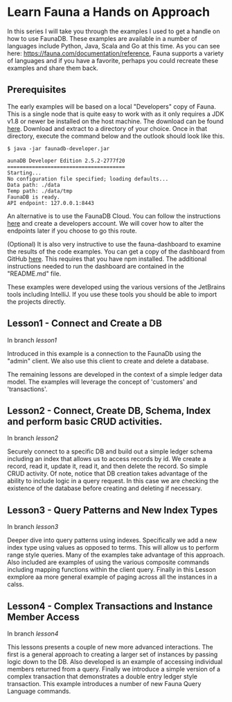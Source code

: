 # Learn Fauna a Hands on Approach
In this series I will take you through the examples I used to get a handle on how to use FaunaDB. These examples are available in a number of languages include Python, Java, Scala and Go at this time. As you can see here: https://fauna.com/documentation/reference, Fauna supports a variety of languages and if you have a favorite, perhaps you could recreate these examples and share them back.


## Prerequisites
The early examples will be based on a local "Developers" copy of Fauna. This is a single node that is quite easy to work with as it only requires a JDK v1.8 or newer be installed on the host machine. The download can be found [here](https://fauna.com/releases). Download and extract to a directory of your choice. Once in that directory, execute the command below and the outlook should look like this.

```
$ java -jar faunadb-developer.jar

aunaDB Developer Edition 2.5.2-2777f20
======================================
Starting...
No configuration file specified; loading defaults...
Data path: ./data
Temp path: ./data/tmp
FaunaDB is ready.
API endpoint: 127.0.0.1:8443

```
An alternative is to use the FaunaDB Cloud. You can follow the instructions [here](https://fauna.com/serverless) and create a developers account. We will cover how to alter the endpoints later if you choose to go this route.

(Optional) It is also very instructive to use the fauna-dashboard to examine the results of the code examples. You can get a copy of the dashboard from GitHub [here](https://github.com/fauna/dashboard). This requires that you have npm installed. The additional instructions needed to run the dashboard are contained in the "README.md" file.

These  examples were developed using the various versions of the JetBrains tools including IntelliJ. If you use these tools you should be able to import the projects directly.

## Lesson1 - Connect and Create a DB

In branch *lesson1*

Introduced in this example is a connection to the FaunaDb using the "admin" client. We also use this client to create and delete a database.

The remaining lessons are developed in the context of a simple ledger data model. The examples will leverage the concept of 'customers' and 'transactions'.

## Lesson2 - Connect, Create DB, Schema, Index and perform basic CRUD activities.

In branch *lesson2*

Securely connect to a specific DB and build out a simple ledger schema including an index that allows us to access records by id. We create a record, read it, update it, read it, and then delete the record. So simple CRUD activity.
Of note, notice that DB creation takes advantage of the ability to include logic in a query request. In this case we are checking the existence of the database before creating and deleting if necessary.

## Lesson3 - Query Patterns and New Index Types

In branch *lesson3*

Deeper dive into query patterns using indexes. Specifically we add a new index type using values as opposed to terms. This will allow us to perform range style queries. Many of the examples take advantage of this approach. Also included are examples of using the various composite commands including mapping functions within the client query. Finally in this Lesson exmplore aa more general example of paging across all the instances in a calss.

## Lesson4 - Complex Transactions and Instance Member Access

In branch *lesson4*

This lessons presents a couple of new more advanced interactions. The first is a general approach to creating a larger set of instances by passing logic down to the DB. Also developed is an example of accessing individual members returned from a query. Finally we introduce a simple version of a complex transaction that demonstrates a double entry ledger style transaction. This example introduces a number of new Fauna Query Language commands.
